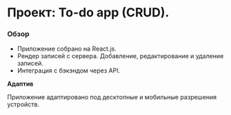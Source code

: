 # Проект: To-do app (CRUD).

### Обзор
- Приложение собрано на React.js.
- Рендер записей с сервера. Добавление, редактирование и удаление записей.
- Интеграция с бэкэндом через API.

**Адаптив**

Приложение адаптировано под десктопные и мобильные разрешения устройств.
